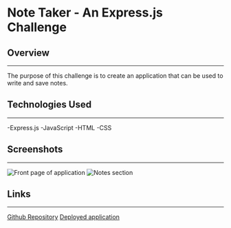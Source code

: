 # Note Taker - An Express.js Challenge

## Overview
---
The purpose of this challenge is to create an application that can be used to write and save notes.

## Technologies Used
---
-Express.js
-JavaScript
-HTML
-CSS

## Screenshots
---
![Front page of application](https://i.gyazo.com/0006a671b1335a038b29831d978455e3.png)
![Notes section](https://i.gyazo.com/a4653f6ea6c3cd9a5d667d7f1a0193c8.png)

## Links
---
[Github Repository](https://github.com/emarshall121/note_taker)
[Deployed application](https://shrouded-ravine-02468.herokuapp.com/)
